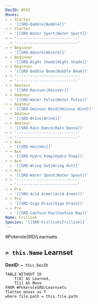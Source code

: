 ```yaml
---
DexID: 0592
Moves:
- - Starter
  - '[[SRD-Bubble|Bubble]]'
- - Starter
  - '[[SRD-Water Sport|Water Sport]]'
- - '---------------------------'
  - '---------------------------'
- - Beginner
  - '[[SRD-Absorb|Absorb]]'
- - Beginner
  - '[[SRD-Night Shade|Night Shade]]'
- - Beginner
  - '[[SRD-Bubble Beam|Bubble Beam]]'
- - '---------------------------'
  - '---------------------------'
- - Amateur
  - '[[SRD-Recover|Recover]]'
- - Amateur
  - '[[SRD-Water Pulse|Water Pulse]]'
- - Amateur
  - '[[SRD-Ominous Wind|Ominous Wind]]'
- - Amateur
  - '[[SRD-Brine|Brine]]'
- - Amateur
  - '[[SRD-Rain Dance|Rain Dance]]'
- - '---------------------------'
  - '---------------------------'
- - Ace
  - '[[SRD-Hex|Hex]]'
- - Ace
  - '[[SRD-Hydro Pump|Hydro Pump]]'
- - Ace
  - '[[SRD-Wring Out|Wring Out]]'
- - Ace
  - '[[SRD-Water Spout|Water Spout]]'
- - '---------------------------'
  - '---------------------------'
- - Pro
  - '[[SRD-Acid Armor|Acid Armor]]'
- - Pro
  - '[[SRD-Giga Drain|Giga Drain]]'
- - Pro
  - '[[SRD-Confuse Ray|Confuse Ray]]'
Name: Frillish
Species: '[[SRD-Frillish|Frillish]]'
---
```


#PokeroleSRD/Learnsets

## `= this.Name` Learnset

**DexID:** `= this.DexID`

```dataview
TABLE WITHOUT ID
    T[0] AS Learned,
    T[1] AS Move
FROM #PokeroleSRD/Learnsets
flatten moves as T
where file.path = this.file.path
```
